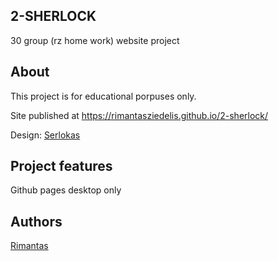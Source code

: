 ## 2-SHERLOCK
30 group (rz home work) website project

## About
This project is for educational porpuses only. 

Site published at https://rimantasziedelis.github.io/2-sherlock/

Design: [Serlokas](https://github.com/RimantasZiedelis/2-sherlock/blob/master/Sherlock.png)

## Project features
Github pages
desktop only

## Authors
[Rimantas](https://github.com/RimantasZiedelis)
